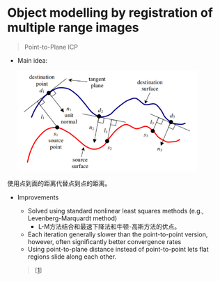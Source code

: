 # Object modelling by registration of multiple range images

> Point-to-Plane ICP

- Main idea:

  <img src="./point-to-plane.png" style="zoom: 67%;" />

使用点到面的距离代替点到点的距离。

- Improvements

  - Solved using standard nonlinear least squares methods (e.g., Levenberg-Marquardt method)
    - L-M方法结合和最速下降法和牛顿-高斯方法的优点。
  - Each iteration generally slower than the point-to-point version, however, often significantly better convergence rates 
  - Using point-to-plane distance instead of point-to-point lets flat regions slide along each other.

  > [[1](http://ais.informatik.uni-freiburg.de/teaching/ss12/robotics/slides/17-icp.pdf)]